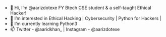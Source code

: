 - 👋 Hi, I’m @aarizdotexe FY Btech CSE student & a self-taught Ethical Hacker! 
- 👀 I’m interested in Ethical Hacking | Cybersecurity | Python for Hackers |
- 🌱 I’m currently learning Python3
- 📫 Twitter - @aaridkhan_ | Instagram - @aarizdotexe

